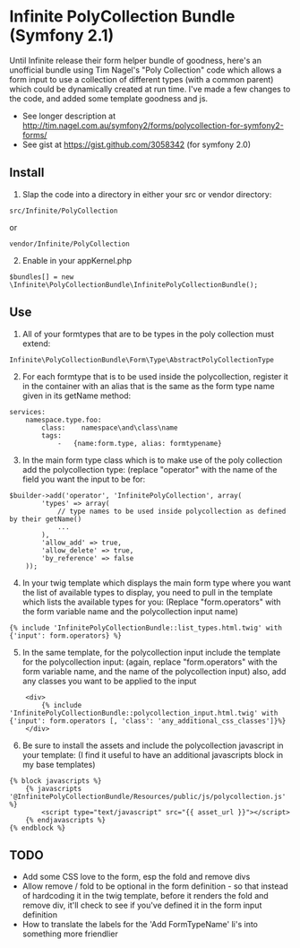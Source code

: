
Infinite PolyCollection Bundle (Symfony 2.1)
================================

Until Infinite release their form helper bundle of goodness, here's an unofficial bundle using Tim Nagel's "Poly
Collection" code which allows a form input to use a collection of different types (with a common parent) which could be
dynamically created at run time. I've made a few changes to the code, and added some template goodness and js.

* See longer description at http://tim.nagel.com.au/symfony2/forms/polycollection-for-symfony2-forms/
* See gist at https://gist.github.com/3058342 (for symfony 2.0)

Install
--------

1. Slap the code into a directory in either your src or vendor directory:
```
src/Infinite/PolyCollection
```
or
```
vendor/Infinite/PolyCollection
```

2. Enable in your appKernel.php
```
$bundles[] = new \Infinite\PolyCollectionBundle\InfinitePolyCollectionBundle();
```

Use
-----

1. All of your formtypes that are to be types in the poly collection must extend:
```
Infinite\PolyCollectionBundle\Form\Type\AbstractPolyCollectionType
```

2. For each formtype that is to be used inside the polycollection, register it in the container with an alias that is
the same as the form type name given in its getName method:
```
services:
    namespace.type.foo:
        class:    namespace\and\class\name
        tags:
            -   {name:form.type, alias: formtypename}
```

3. In the main form type class which is to make use of the poly collection add the polycollection type:
(replace "operator" with the name of the field you want the input to be for:
```
$builder->add('operator', 'InfinitePolyCollection', array(
        'types' => array(
            // type names to be used inside polycollection as defined by their getName()
            ...
        ),
        'allow_add' => true,
        'allow_delete' => true,
        'by_reference' => false
    ));
```

4. In your twig template which displays the main form type where you want the list of available types to display, you
need to pull in the template which lists the available types for you:
(Replace "form.operators" with the form variable name and the polycollection input name)
```
{% include 'InfinitePolyCollectionBundle::list_types.html.twig' with {'input': form.operators} %}
```

5. In the same template, for the polycollection input include the template for the polycollection input:
(again, replace "form.operators" with the form variable name, and the name of the polycollection input) also, add any
classes you want to be applied to the input
```
    <div>
        {% include 'InfinitePolyCollectionBundle::polycollection_input.html.twig' with {'input': form.operators [, 'class': 'any_additional_css_classes']}%}
    </div>
```

6. Be sure to install the assets and include the polycollection javascript in your template: (I find it useful to have
an additional javascripts block in my base templates)
```
{% block javascripts %}
    {% javascripts '@InfinitePolyCollectionBundle/Resources/public/js/polycollection.js' %}
        <script type="text/javascript" src="{{ asset_url }}"></script>
    {% endjavascripts %}
{% endblock %}
```

TODO
-----

* Add some CSS love to the form, esp the fold and remove divs
* Allow remove / fold to be optional in the form definition - so that instead of hardcoding it in the twig template,
before it renders the fold and remove div, it'll check to see if you've defined it in the form input definition
* How to translate the labels for the 'Add FormTypeName' li's into something more friendlier
